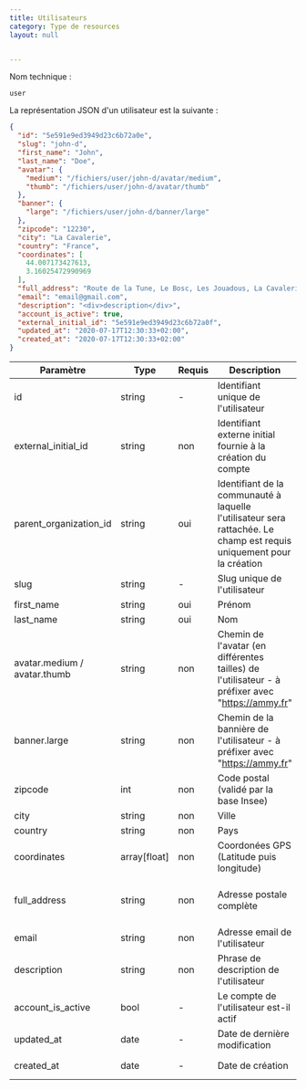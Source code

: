 ```yaml
---
title: Utilisateurs
category: Type de resources
layout: null


---
```


Nom technique :

```
user
```

La représentation JSON d'un utilisateur est la suivante :

```json
{
  "id": "5e591e9ed3949d23c6b72a0e",
  "slug": "john-d",
  "first_name": "John",
  "last_name": "Doe",
  "avatar": {
    "medium": "/fichiers/user/john-d/avatar/medium",
    "thumb": "/fichiers/user/john-d/avatar/thumb"
  },
  "banner": {
    "large": "/fichiers/user/john-d/banner/large"
  },
  "zipcode": "12230",
  "city": "La Cavalerie",
  "country": "France",
  "coordinates": [
    44.007173427613,
    3.16025472990969
  ],
  "full_address": "Route de la Tune, Le Bosc, Les Jouadous, La Cavalerie, Millau, Aveyron, Occitanie, France métropolitaine, 12230, France",
  "email": "email@gmail.com",  
  "description": "<div>description</div>",    
  "account_is_active": true,
  "external_initial_id": "5e591e9ed3949d23c6b72a0f",
  "updated_at": "2020-07-17T12:30:33+02:00",
  "created_at": "2020-07-17T12:30:33+02:00"
}
```

| Paramètre                                                    | **Type**     | Requis | Description                                                  | **Exemple**                                                  |
| ------------------------------------------------------------ | ------------ | ------ | ------------------------------------------------------------ | ------------------------------------------------------------ |
| id <span class="read-only" data-text="LECTURE SEULE"></span> | string       | -      | Identifiant unique de l'utilisateur                          | 5a54e226d95bd83fcd736f1d                                     |
| external_initial_id <span class="read-only" data-text="LECTURE SEULE"></span> | string       | non    | Identifiant externe initial fournie à la création du compte  | 5e591e9ed3949d23c6b72a0f                                     |
| parent_organization_id                                       | string       | oui    | Identifiant de la communauté à laquelle l'utilisateur sera rattachée. Le champ est requis uniquement pour la création | 5e591e9ed3949d23c6b72a0f                                     |
| slug <span class="read-only" data-text="LECTURE SEULE"></span> | string       | -      | Slug unique de l'utilisateur                                 | john-d                                                       |
| first_name                                                   | string       | oui    | Prénom                                                       | John                                                         |
| last_name                                                    | string       | oui    | Nom                                                          | Doe                                                          |
| avatar.medium / avatar.thumb<span class="read-only" data-text="LECTURE SEULE"></span> | string       | non    | Chemin de l'avatar (en différentes tailles) de l'utilisateur - à préfixer avec "https://ammy.fr" | /fichiers/user/john-d/avatar/thumb                           |
| banner.large<span class="read-only" data-text="LECTURE SEULE"></span> | string       | non    | Chemin de la bannière de l'utilisateur - à préfixer avec "https://ammy.fr" | /fichiers/user/john-d/banner/large                           |
| zipcode                                                      | int          | non    | Code postal (validé par la base Insee)                       | 30100                                                        |
| city                                                         | string       | non    | Ville                                                        | Alès                                                         |
| country                                                      | string       | non    | Pays                                                         | France                                                       |
| coordinates                                                  | array[float] | non    | Coordonées GPS (Latitude puis longitude)                     | [44.1120681,4.0780741]                                       |
| full_address                                                 | string       | non    | Adresse postale complète                                     | Route de la Tune, Le Bosc, Les Jouadous, La Cavalerie, Millau, Aveyron, Occitanie, France métropolitaine, 12230, France |
| email                                                        | string       | non    | Adresse email de l'utilisateur                               | contact@communaute.com                                       |
| description                                                  | string       | non    | Phrase de description de l'utilisateur                       | Geeky description                                            |
| account_is_active <span class="read-only" data-text="LECTURE SEULE"></span> | bool         | -      | Le compte de l'utilisateur est-il actif                      | true                                                         |
| updated_at <span class="read-only" data-text="LECTURE SEULE"></span> | date         | -      | Date de dernière modification                                | 2020-07-17T12:30:33+02:00                                    |
| created_at <span class="read-only" data-text="LECTURE SEULE"></span> | date         | -      | Date de création                                             | 2020-07-17T12:30:33+02:00                                    |
